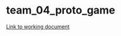 # team_04_proto_game

[Link to working document](https://docs.google.com/document/d/1AVTCV-Fe-HlpOv5nB_GMx-kjgA4ryQW9muGEsH-x9vo/edit?usp=sharing)
